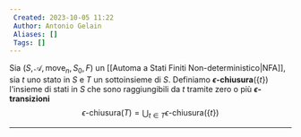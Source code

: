 ```yaml
---
 Created: 2023-10-05 11:22
 Author: Antonio Gelain
 Aliases: []
 Tags: []
---
```


Sia ($S, \mathcal{A}, \text{move}_{n}, S_{0}, F$) un [[Automa a Stati Finiti Non-deterministico|NFA]], sia $t$ uno stato in $S$ e $T$ un sottoinsieme di $S$.
Definiamo **$\epsilon$-chiusura**($\{ t \}$) l'insieme di stati in $S$ che sono raggiungibili da $t$ tramite zero o più **$\epsilon$-transizioni**
$$\epsilon\text{-chiusura}(T) = \bigcup_{t \in T} \epsilon\text{-chiusura}(\{ t \})$$

---

